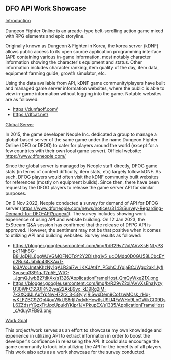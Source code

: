 ## __DFO API Work Showcase__

<u>Introduction</u>

Dungeon Fighter Online is an arcade-type belt-scrolling action game mixed with RPG elements and epic storyline.

Originally known as Dungeon & Fighter in Korea, the korea server (kDNF) allows public access to its open source application programming interface (API) containing various in-game information, most notably character information showing the character's equipment and status. Other information includes character ranking, item quality of the day, item data, equipment farming guide, growth simulator, etc.

Using the data available from API, kDNF game community/players have built and managed game server information websites, where the public is able to view in-game information without logging into the game. Notable websites are as followed:
* https://dunfaoff.com/
* https://dfcat.net/

<u>Global Server</u>

In 2015, the game developer Neople Inc. dedicated a group to manage a global-based server of the same game under the name Dungeon Fighter Online (DFO or DFOG) to cater for players around the world (except for a few countries with their own local game server).
Official website: https://www.dfoneople.com/

Since the global server is managed by Neople staff directly, DFOG game stats (in terms of content difficulty, item stats, etc) largely follow kDNF. As such, DFOG players would often visit the kDNF community built websites for references (mostly on equipment builds). Since then, there have been request by the DFOG players to release the game server API for similar purposes. 

On 9 Nov 2022, Neople conducted a survey for demand of API for DFOG server (https://www.dfoneople.com/news/notices/3143/Survey-Regarding-Demand-for-DFO-API?page=1). The survey includes showing work experience of using API and website building. On 12 Jan 2023, the ExStream Q&A session has confirmed that the release of DFPG API is approved. However, the sentiment may not be that positive when it comes to utilizing API and building websites.
Survey results as followed:
* https://blogger.googleusercontent.com/img/b/R29vZ2xl/AVvXsEjNLyPSpkTNjh8G-B8lJgDKL6pgWJVGMOFNOTpY2Y2DIshg1y5_ucOMdq0D0GU58LCbcEYn2Buk4Jabilp43KXAuT-lo3AVoUmtaKhzNy1gALR3ai7w_iKXJAt4Y_P5xhCJYgjaBCJWgc2ak1JyfI3yusea3891qJf2p5E_WtC-_JgmQJwbB27tlkXx/s1326/ApplicationFrameHost_QmQyWxe21X.png
* https://blogger.googleusercontent.com/img/b/R29vZ2xl/AVvXsEha1yzyU30WhCSSOIKN2yya22AkB9yc_kD9Rg2iM-7k3XQdJLAufYpNwH72r3_3-5GyjyjRI5wxDem9CofzwMCsk_rHq-wKLFZBC9ZOpI4ouWkUS6rljI7xdvhHowtlsU9lJ4FaWHo9LbGWlkCf09DsL6ZZdsrYGzxTitJpxUpuldYKjpr1JVPkupEX/s1335/ApplicationFrameHost_cAduyXFB93.png

<u>Work Goal</u>

This project/work serves as an effort to showcase my own knowledge and experience in utilizing API to extract information in order to boost the developer's confidence in releaseing the API. It could also encourage the game community to look into utilizing the API for the benefits of all players. This work also acts as a work showcase for the survey conducted.
